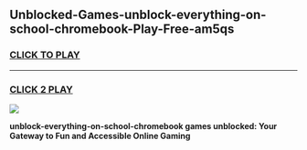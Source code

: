 
## Unblocked-Games-unblock-everything-on-school-chromebook-Play-Free-am5qs
<h3>
<a href="https://premium76.site?title=unblock-everything-on-school-chromebook&ref=21A">CLICK TO PLAY</a></h3>
<hr>

<h3>
<a href="https://premium76.site?title=unblock-everything-on-school-chromebook&ref=21A">CLICK 2 PLAY</a>
  
</h3>

<a href="https://premium76.site?title=unblock-everything-on-school-chromebook&ref=21A"><img src="https://clearcache.store/games.png"></a>


**unblock-everything-on-school-chromebook games unblocked: Your Gateway to Fun and Accessible Online Gaming**
